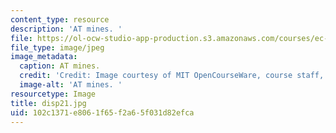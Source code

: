 ```yaml
---
content_type: resource
description: 'AT mines. '
file: https://ol-ocw-studio-app-production.s3.amazonaws.com/courses/ec-s06-design-for-demining-spring-2007/102c1371e8061f65f2a65f031d82efca_disp21.jpg
file_type: image/jpeg
image_metadata:
  caption: AT mines.
  credit: 'Credit: Image courtesy of MIT OpenCourseWare, course staff, and students.'
  image-alt: 'AT mines. '
resourcetype: Image
title: disp21.jpg
uid: 102c1371-e806-1f65-f2a6-5f031d82efca
---
```

